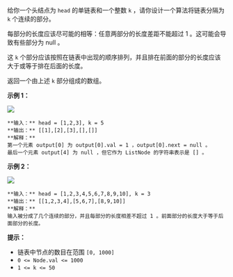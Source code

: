 给你一个头结点为 `head` 的单链表和一个整数 `k` ，请你设计一个算法将链表分隔为 `k` 个连续的部分。

每部分的长度应该尽可能的相等：任意两部分的长度差距不能超过 1 。这可能会导致有些部分为 null 。

这 `k` 个部分应该按照在链表中出现的顺序排列，并且排在前面的部分的长度应该大于或等于排在后面的长度。

返回一个由上述 `k` 部分组成的数组。



**示例 1：**

![](https://assets.leetcode.com/uploads/2021/06/13/split1-lc.jpg)

    
    
    **输入：** head = [1,2,3], k = 5
    **输出：** [[1],[2],[3],[],[]]
    **解释：**
    第一个元素 output[0] 为 output[0].val = 1 ，output[0].next = null 。
    最后一个元素 output[4] 为 null ，但它作为 ListNode 的字符串表示是 [] 。
    

**示例 2：**

![](https://assets.leetcode.com/uploads/2021/06/13/split2-lc.jpg)

    
    
    **输入：** head = [1,2,3,4,5,6,7,8,9,10], k = 3
    **输出：** [[1,2,3,4],[5,6,7],[8,9,10]]
    **解释：**
    输入被分成了几个连续的部分，并且每部分的长度相差不超过 1 。前面部分的长度大于等于后面部分的长度。
    



**提示：**

  * 链表中节点的数目在范围 `[0, 1000]`
  * `0 <= Node.val <= 1000`
  * `1 <= k <= 50`

